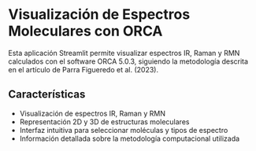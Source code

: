 # Visualización de Espectros Moleculares con ORCA

Esta aplicación Streamlit permite visualizar espectros IR, Raman y RMN calculados con el software ORCA 5.0.3, siguiendo la metodología descrita en el artículo de Parra Figueredo et al. (2023).

## Características

- Visualización de espectros IR, Raman y RMN
- Representación 2D y 3D de estructuras moleculares
- Interfaz intuitiva para seleccionar moléculas y tipos de espectro
- Información detallada sobre la metodología computacional utilizada

